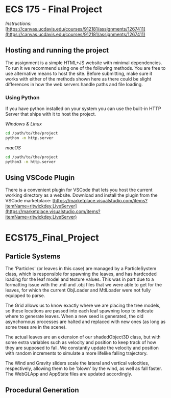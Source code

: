 # ECS 175 - Final Project

*Instructions:* [https://canvas.ucdavis.edu/courses/912181/assignments/1267411](https://canvas.ucdavis.edu/courses/912181/assignments/1267411)

## Hosting and running the project
The assignment is a simple HTML+JS website with minimal dependencies. To run it we recommend using one of the following methods. You are free to use alternative means to host the site. Before submitting, make sure it works with either of the methods shown here as there could be slight differences in how the web servers handle paths and file loading.

### Using Python
If you have python installed on your system you can use the built-in HTTP Server that ships with it to host the project.

*Windows & Linux*
```bash
cd /path/to/the/project
python -m http.server
```

*macOS*
```bash
cd /path/to/the/project
python3 -m http.server
```

## Using VSCode Plugin
There is a convenient plugin for VSCode that lets you host the current working directory as a website. Download and install the plugin from the VSCode marketplace:
[https://marketplace.visualstudio.com/items?itemName=ritwickdey.LiveServer](https://marketplace.visualstudio.com/items?itemName=ritwickdey.LiveServer)
# ECS175_Final_Project

## Particle Systems

The 'Particles' (or leaves in this case) are managed by a ParticleSystem class, which is responsible for spawning the leaves, and has hardcoded loading for the leaf model and texture values. This was in part due to a formatting issue with the .mtl and .obj files that we were able to get for the leaves, for which the current ObjLoader and MtlLoader were not fully equipped to parse. 

The Grid allows us to know exactly where we are placing the tree models, so these locations are passed into each leaf spawning loop to indicate where to generate leaves. When a new seed is generated, the old asynchornous processes are halted and replaced with new ones (as long as some trees are in the scene). 

The actual leaves are an extension of our shadedObject3D class, but with some extra variables such as velocity and position to keep track of how they are supposed to fall. 
We constantly update the velocity and position with random increments to simulate a more lifelike falling trajectory. 

The Wind and Gravity sliders scale the lateral and vertical velocities, respectively, allowing them to be 'blown' by the wind, as well as fall faster. The WebGLApp and AppState files are updated accordingly. 

## Procedural Generation

